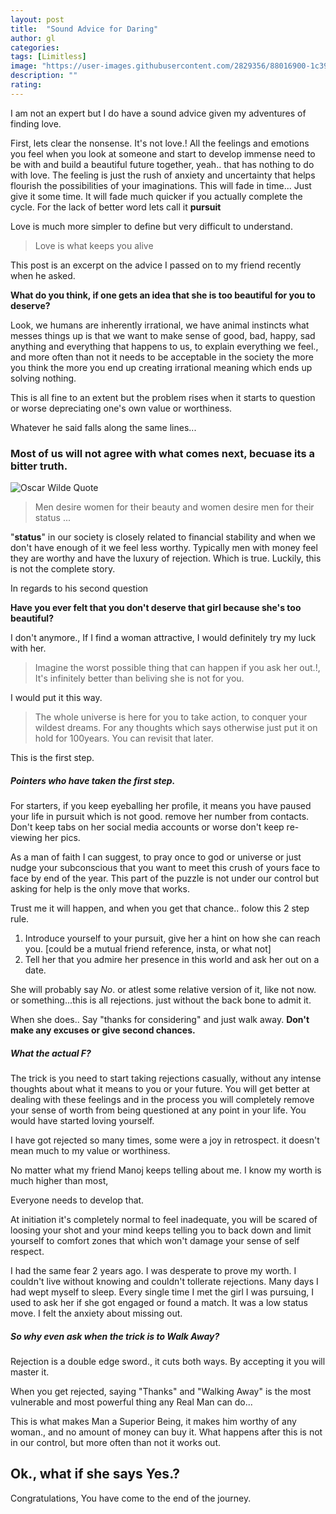 ```yaml
---
layout: post
title:  "Sound Advice for Daring"
author: gl
categories:
tags: [Limitless]
image: "https://user-images.githubusercontent.com/2829356/88016900-1c390380-cb42-11ea-852f-c8238bac40c5.png"
description: ""
rating: 
---
```


I am not an expert but I do have a sound advice given my adventures of finding love.

First, lets clear the nonsense. It's not love.!
All the feelings and emotions you feel when you look at someone and start to develop immense need to be with and build a beautiful future together, yeah.. that has nothing to do with love.
The feeling is just the rush of anxiety and uncertainty that helps flourish the possibilities of your imaginations.
This will fade in time... Just give it some time. It will fade much quicker if you actually complete the cycle.
For the lack of better word lets call it **pursuit**

Love is much more simpler to define but very difficult to understand.
> Love is what keeps you alive

This post is an excerpt on the advice I passed on to my friend recently when he asked.

**What do you think, if one gets an idea that she is too beautiful for you to deserve?**

Look, we humans are inherently irrational, we have animal instincts what messes things up is that we want to make sense of good, bad, happy, sad anything and everything that happens to us, to explain everything we feel., and more often than not it needs to be acceptable in the society the more you think the more you end up creating irrational meaning which ends up solving nothing.

This is all fine to an extent but the problem rises when it starts to question or worse depreciating one's own value or worthiness.

Whatever he said falls along the same lines...

### Most of us will not agree with what comes next, becuase its a bitter truth.

![Oscar Wilde Quote](https://user-images.githubusercontent.com/2829356/88017956-5f947180-cb44-11ea-8026-ba013389cad1.png)

> Men desire women for their beauty and women desire men for their status ...

"**status**" in our society is closely related to financial stability and when we don't have enough of it we feel less worthy. Typically men with money feel they are worthy and have the luxury of rejection.
Which is true.
Luckily, this is not the complete story.

In regards to his second question

**Have you ever felt that you don't deserve that girl because she's too beautiful?**

I don't anymore., If I find a woman attractive, I would definitely try my luck with her.

> Imagine the worst possible thing that can happen if you ask her out.!, It's infinitely better than beliving she is not for you.

I would put it this way.

>The whole universe is here for you to take action, to conquer your wildest dreams. For any thoughts which says otherwise just put it on hold for 100years. You can revisit that later.

This is the first step.

##### Pointers who have taken the first step.
For starters,
if you keep eyeballing her profile, it means you have paused your life in pursuit which is not good. remove her number from contacts. Don't keep tabs on her social media accounts or worse don't keep re-viewing her pics.

As a man of faith I can suggest, to pray once to god or universe or just nudge your subconscious that you want to meet this crush of yours face to face by end of the year. This part of the puzzle is not under our control but asking for help is the only move that works.

Trust me it will happen, and when you get that chance.. folow this 2 step rule.

1. Introduce yourself to your pursuit, give her a hint on how she can reach you. [could be a mutual friend reference, insta, or what not]
2. Tell her that you admire her presence in this world and ask her out on a date.

She will probably say *No*. or atlest some relative version of it, like not now. or something...this is all rejections. just without the back bone to admit it.

When she does.. Say "thanks for considering" and just walk away. **Don't make any excuses or give second chances.**

##### What the actual F?
The trick is you need to start taking rejections casually, without any intense thoughts about what it means to you or your future. You will get better at dealing with these feelings and in the process you will completely remove your sense of worth from being questioned at any point in your life.
You would have started loving yourself.

I have got rejected so many times, some were a joy in retrospect. it doesn't mean much to my value or worthiness.

No matter what my friend Manoj keeps telling about me. I know my worth is much higher than most,

Everyone needs to develop that.

At initiation it's completely normal to feel inadequate, you will be scared of loosing your shot and your mind keeps telling you to back down and limit yourself to comfort zones that which won't damage your sense of self respect.

I had the same fear 2 years ago. I was desperate to prove my worth. I couldn't live without knowing and couldn't tollerate rejections. Many days I had wept myself to sleep. Every single time I met the girl I was pursuing, I used to ask her if she got engaged or found a match.
It was a low status move. I felt the anxiety about missing out.


##### So why even ask when the trick is to Walk Away?
Rejection is a double edge sword., it cuts both ways. By accepting it you will master it.

When you get rejected, saying "Thanks" and "Walking Away" is the most vulnerable and most powerful thing any Real Man can do...

This is what makes Man a Superior Being, it makes him worthy of any woman., and no amount of money can buy it. What happens after this is not in our control, but more often than not it works out.


## Ok., what if she says Yes.?
Congratulations, You have come to the end of the journey.

